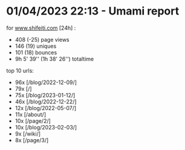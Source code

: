 # 01/04/2023 22:13 - Umami report
for www.shifeiti.com [24h] :

 - 408 (-25) page views
 - 146 (19) uniques
 - 101 (18) bounces
 - 9h 5' 39'' (1h 38' 26'') totaltime


top 10 urls:
 - 96x [/blog/2022-12-09/]
 - 79x [/]
 - 75x [/blog/2023-01-12/]
 - 46x [/blog/2022-12-22/]
 - 12x [/blog/2022-05-07/]
 - 11x [/about/]
 - 10x [/page/2/]
 - 10x [/blog/2023-02-03/]
 - 9x [/wiki/]
 - 8x [/page/3/]


